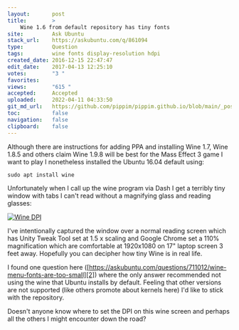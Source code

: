 ```yaml
---
layout:       post
title:        >
    Wine 1.6 from default repository has tiny fonts
site:         Ask Ubuntu
stack_url:    https://askubuntu.com/q/861094
type:         Question
tags:         wine fonts display-resolution hdpi
created_date: 2016-12-15 22:47:47
edit_date:    2017-04-13 12:25:10
votes:        "3 "
favorites:    
views:        "615 "
accepted:     Accepted
uploaded:     2022-04-11 04:33:50
git_md_url:   https://github.com/pippim/pippim.github.io/blob/main/_posts/2016/2016-12-15-Wine-1.6-from-default-repository-has-tiny-fonts.md
toc:          false
navigation:   false
clipboard:    false
---
```


Although there are instructions for adding PPA and installing Wine 1.7, Wine 1.8.5 and others claim Wine 1.9.8 will be best for the Mass Effect 3 game I want to play I nonetheless installed the Ubuntu 16.04 default using:

``` 
sudo apt install wine
```

Unfortunately when I call up the wine program via Dash I get a terribly tiny window with tabs I can't read without a magnifying glass and reading glasses:

[![Wine DPI][1]][1]

I've intentionally captured the window over a normal reading screen which has Unity Tweak Tool set at 1.5 x scaling and Google Chrome set a 110% magnification which are comfortable at 1920x1080 on 17" laptop screen 3 feet away. Hopefully you can decipher how tiny Wine is in real life.

I found one question here ([https://askubuntu.com/questions/711012/wine-menu-fonts-are-too-small][2]) where the only answer recommended not using the wine that Ubuntu installs by default. Feeling that other versions are not supported (like others promote about kernels here) I'd like to stick with the repository.

Doesn't anyone know where to set the DPI on this wine screen and perhaps all the others I might encounter down the road?


  [1]: https://i.stack.imgur.com/rIqf6.png
  [2]: https://askubuntu.com/questions/711012/wine-menu-fonts-are-too-small
